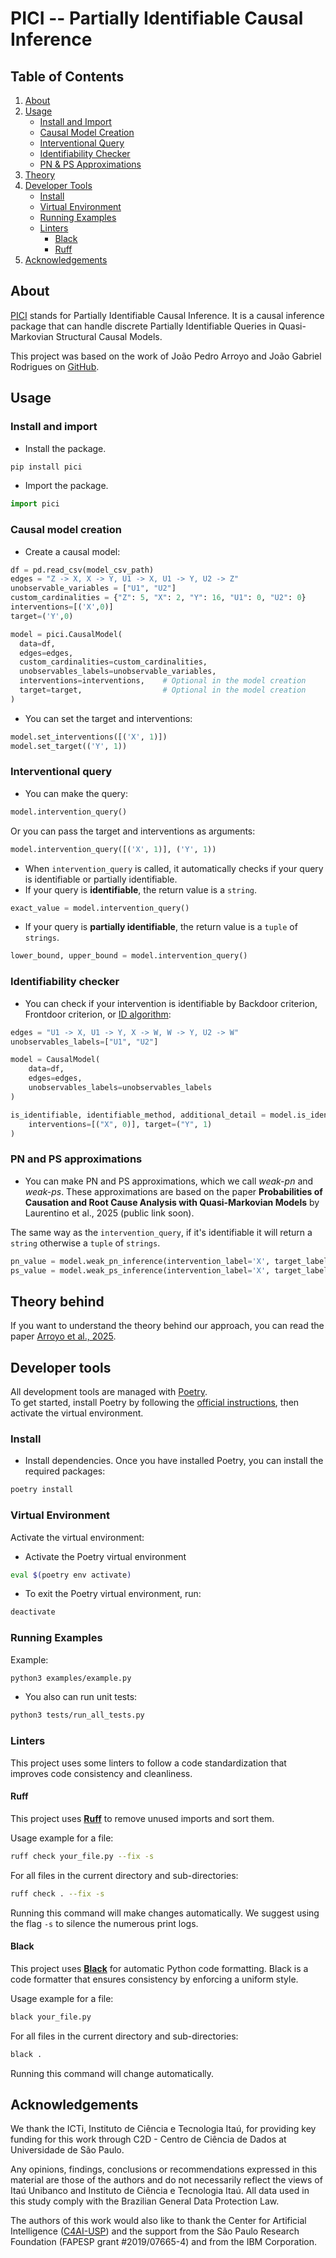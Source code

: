 PICI -- Partially Identifiable Causal Inference
=======================
## Table of Contents
1. [About](#about)
2. [Usage](#usage)
   - [Install and Import](#install-and-import)
   - [Causal Model Creation](#causal-model-creation)
   - [Interventional Query](#interventional-query)
   - [Identifiability Checker](#identifiability-checker)
   - [PN & PS Approximations](#pn-and-ps-approximations)
3. [Theory](#theory-behind)
4. [Developer Tools](#developer-tools)
   - [Install](#install)
   - [Virtual Environment](#virtual-environment)
   - [Running Examples](#running-examples)
   - [Linters](#linters)
     - [Black](#black)
     - [Ruff](#ruff)
5. [Acknowledgements](#acknowledgements)


## About

[PICI](https://c2d-usp.github.io/pici/) stands for Partially Identifiable Causal Inference.
It is a causal inference package that can handle discrete Partially Identifiable Queries in Quasi-Markovian Structural Causal Models.

This project was based on the work of João Pedro Arroyo and João Gabriel Rodrigues on [GitHub](https://github.com/Causal-Inference-Group-C4AI/Linear-Programming-For-Interventional-Queries).


## Usage

### Install and import
- Install the package.
```bash
pip install pici
```

- Import the package.
```python
import pici
```

### Causal model creation

- Create a causal model:
```python
df = pd.read_csv(model_csv_path)
edges = "Z -> X, X -> Y, U1 -> X, U1 -> Y, U2 -> Z"
unobservable_variables = ["U1", "U2"]
custom_cardinalities = {"Z": 5, "X": 2, "Y": 16, "U1": 0, "U2": 0}
interventions=[('X',0)]
target=('Y',0)

model = pici.CausalModel(
  data=df,
  edges=edges,
  custom_cardinalities=custom_cardinalities,
  unobservables_labels=unobservable_variables,
  interventions=interventions,    # Optional in the model creation
  target=target,                  # Optional in the model creation
)
```

- You can set the target and interventions:
```python
model.set_interventions([('X', 1)])
model.set_target(('Y', 1))
```

### Interventional query

- You can make the query:
```python
model.intervention_query()
```

Or you can pass the target and interventions as arguments:

```python
model.intervention_query([('X', 1)], ('Y', 1))
```
- When `intervention_query` is called, it automatically checks if your query is identifiable or partially identifiable.
- If your query is **identifiable**, the return value is a `string`.

```python
exact_value = model.intervention_query()
```

- If your query is **partially identifiable**, the return value is a `tuple` of `strings`.
```python
lower_bound, upper_bound = model.intervention_query()
```

### Identifiability checker

- You can check if your intervention is identifiable by Backdoor criterion, Frontdoor criterion, or [ID algorithm](https://cdn.aaai.org/AAAI/2006/AAAI06-191.pdf):

```python
edges = "U1 -> X, U1 -> Y, X -> W, W -> Y, U2 -> W"
unobservables_labels=["U1", "U2"]

model = CausalModel(
    data=df,
    edges=edges,
    unobservables_labels=unobservables_labels
)

is_identifiable, identifiable_method, additional_detail = model.is_identifiable_intervention(
    interventions=[("X", 0)], target=("Y", 1)
)
```

### PN and PS approximations

- You can make PN and PS approximations, which we call *weak-pn* and *weak-ps*. These approximations are based on the paper **Probabilities of Causation and Root Cause Analysis with Quasi-Markovian Models** by Laurentino et al., 2025 (public link soon).

The same way as the `intervention_query`, if it's identifiable it will return a `string` otherwise a `tuple` of `strings`.

```python
pn_value = model.weak_pn_inference(intervention_label='X', target_label='Y')
ps_value = model.weak_ps_inference(intervention_label='X', target_label='Y')
```

## Theory behind

If you want to understand the theory behind our approach, you can read the paper [Arroyo et al., 2025](https://openreview.net/forum?id=aUPT1kEiwP).


## Developer tools

All development tools are managed with [Poetry](https://python-poetry.org/docs/).  
To get started, install Poetry by following the [official instructions](https://python-poetry.org/docs/#installation), then activate the virtual environment.

### Install

- Install dependencies. Once you have installed Poetry, you can install the required packages:
```bash
poetry install
```


### Virtual Environment

Activate the virtual environment:

- Activate the Poetry virtual environment
```bash
eval $(poetry env activate)
```

- To exit the Poetry virtual environment, run:
```bash
deactivate
```

### Running Examples

Example:
```bash
python3 examples/example.py
```

- You also can run unit tests:
```bash
python3 tests/run_all_tests.py
```


### Linters

This project uses some linters to follow a code standardization that improves code consistency and cleanliness.

#### Ruff

This project uses **[Ruff](https://github.com/astral-sh/ruff)** to remove unused imports and sort them.

Usage example for a file:

```bash
ruff check your_file.py --fix -s
```

For all files in the current directory and sub-directories:

```bash
ruff check . --fix -s
```

Running this command will make changes automatically.
We suggest using the flag `-s` to silence the numerous print logs.


#### Black

This project uses **[Black](https://black.readthedocs.io/en/stable/)** for automatic Python code formatting.
Black is a code formatter that ensures consistency by enforcing a uniform style.

Usage example for a file:

```bash
black your_file.py
```

For all files in the current directory and sub-directories:

```bash
black .
```

Running this command will change automatically.


## Acknowledgements
We thank the ICTi, Instituto de Ciência e Tecnologia Itaú, for providing key funding
for this work through C2D - Centro de Ciência de Dados at Universidade de São Paulo.

Any opinions, findings, conclusions or recommendations expressed in this material are those of the authors and do not necessarily reflect the views of Itaú Unibanco and Instituto de Ciência e Tecnologia Itaú. All data used in this study comply with the Brazilian General Data Protection Law.

The authors of this work would also like to thank the Center for Artificial Intelligence ([C4AI-USP](https://c4ai.inova.usp.br/))
and the support from the São Paulo Research Foundation (FAPESP grant #2019/07665-4) and from the IBM Corporation.
